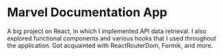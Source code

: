 # Marvel Documentation App
A big project on React, in which I implemented API data retrieval. I also explored functional components and various hooks that I used throughout the application. 
Got acquainted with ReactRouterDom, Formik, and more.
